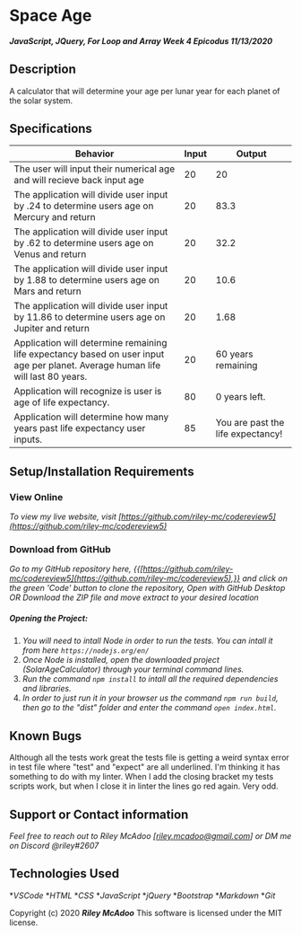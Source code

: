 # Space Age

#### _JavaScript, JQuery, For Loop and Array Week 4 Epicodus 11/13/2020_

## Description
A calculator that will determine your age per lunar year for each planet of the solar system.

## Specifications

| Behavior | Input | Output |
|------------------------|-----------------|---------------------|
| The user will input their numerical age and will recieve back input age | 20 |  20 |
| The application will divide user input by .24 to determine users age on Mercury and return | 20 | 83.3 |
| The application will divide user input by .62 to determine users age on Venus and return | 20 | 32.2
| The application will divide user input by 1.88 to determine users age on Mars and return | 20 | 10.6
| The application will divide user input by 11.86 to determine users age on Jupiter and return | 20 | 1.68 |
| Application will determine remaining life expectancy based on user input age per planet. Average human life will last 80 years. | 20 | 60 years remaining |
| Application will recognize is user is age of life expectancy. | 80 | 0 years left. |
| Application will determine how many years past life expectancy user inputs. | 85 | You are past the life expectancy! |

## Setup/Installation Requirements

### View Online

_To view my live website, visit [https://github.com/riley-mc/codereview5](https://github.com/riley-mc/codereview5)_

### Download from GitHub

_Go to my GitHub repository here, {{[https://github.com/riley-mc/codereview5](https://github.com/riley-mc/codereview5),}} and click on the green 'Code' button to clone the repository, Open with GitHub Desktop OR Download the ZIP file and move extract to your desired location_

##### Opening the Project:
1. _You will need to intall Node in order to run the tests. You can intall it from here `https://nodejs.org/en/`_
2. _Once Node is installed, open the downloaded project (SolarAgeCalculator) through your terminal command lines._
3. _Run the command `npm install` to intall all the required dependencies and libraries._
4. _In order to just run it in your browser us the command `npm run build`, then go to the "dist" folder and enter the command `open index.html`._


## Known Bugs

Although all the tests work great the tests file is getting a weird syntax error in test file where "test" and "expect" are all underlined. I'm thinking it has something to do with my linter. When I add the closing bracket my tests scripts work, but when I close it in linter the lines go red again. Very odd.


## Support or Contact information

_Feel free to reach out to Riley McAdoo [riley.mcadoo@gmail.com] or DM me on Discord @riley#2607_

## Technologies Used

*_VSCode_
*_HTML_
*_CSS_
*_JavaScript_
*_jQuery_
*_Bootstrap_
*_Markdown_
*_Git_

Copyright (c) 2020 **_Riley McAdoo_**
This software is licensed under the MIT license.
